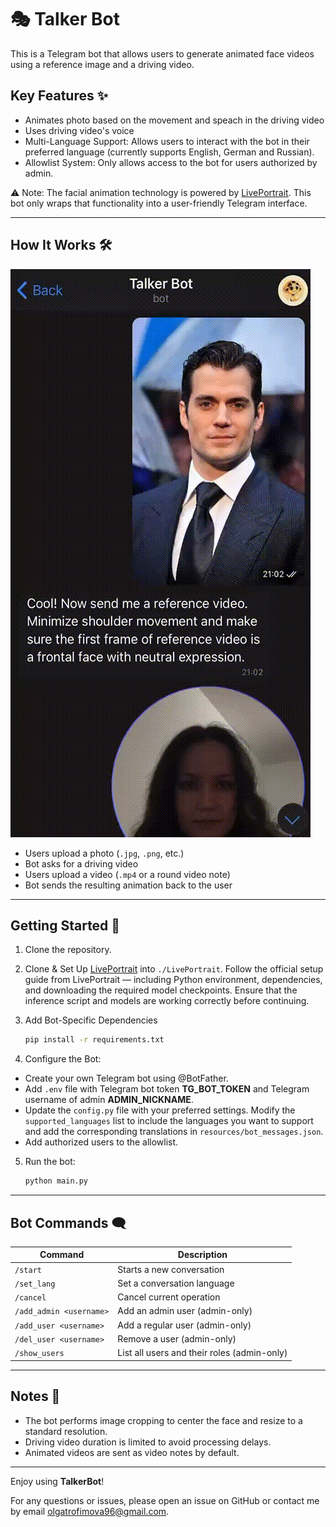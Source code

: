 # 🎭 Talker Bot

This is a Telegram bot that allows users to generate animated face videos using a reference image and a driving video.

## Key Features ✨

- Animates photo based on the movement and speach in the driving video
- Uses driving video's voice
- Multi-Language Support: Allows users to interact with the bot in their preferred language (currently supports English, German and Russian).
- Allowlist System: Only allows access to the bot for users authorized by admin.

⚠️ Note: The facial animation technology is powered by [LivePortrait](https://github.com/KwaiVGI/LivePortrait). This bot only wraps that functionality into a user-friendly Telegram interface.

---

## How It Works 🛠

![demo](./demo.gif)

- Users upload a photo (`.jpg`, `.png`, etc.)
- Bot asks for a driving video
- Users upload a video (`.mp4` or a round video note)
- Bot sends the resulting animation back to the user

---

## Getting Started 🚀

1. Clone the repository.

2. Clone & Set Up [LivePortrait](https://github.com/KwaiVGI/LivePortrait) into `./LivePortrait`. Follow the official setup guide from LivePortrait — including Python environment, dependencies, and downloading the required model checkpoints. Ensure that the inference script and models are working correctly before continuing.

3. Add Bot-Specific Dependencies
   ```bash
   pip install -r requirements.txt
   ```

4. Configure the Bot:

* Create your own Telegram bot using @BotFather.
* Add `.env` file with Telegram bot token **TG_BOT_TOKEN** and Telegram username of admin **ADMIN_NICKNAME**.
* Update the `config.py` file with your preferred settings. Modify the `supported_languages` list to include the languages you want to support and add the corresponding translations in `resources/bot_messages.json`.
* Add authorized users to the allowlist.

5. Run the bot:
   ```bash
   python main.py
   ```

---

## Bot Commands 🗨️

| Command                | Description                                |
|----------------        |--------------------------------------      |
| `/start`               | Starts a new conversation                  |
| `/set_lang`            | Set a conversation language                |
| `/cancel`              | Cancel current operation                   |
| `/add_admin <username>`| Add an admin user (admin-only)             |
| `/add_user <username>` | Add a regular user (admin-only)            |
| `/del_user <username>` | Remove a user (admin-only)                 |
| `/show_users`          | List all users and their roles (admin-only)|

---

## Notes 📌 

- The bot performs image cropping to center the face and resize to a standard resolution.
- Driving video duration is limited to avoid processing delays.
- Animated videos are sent as video notes by default.

---

Enjoy using **TalkerBot**!

For any questions or issues, please open an issue on GitHub or contact me by email olgatrofimova96@gmail.com.